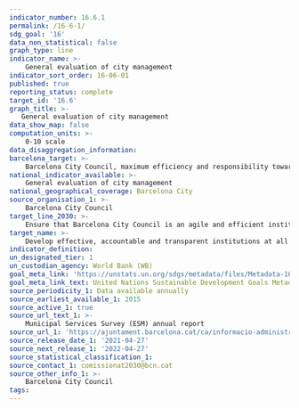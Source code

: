 ```yaml
---
indicator_number: 16.6.1
permalink: /16-6-1/
sdg_goal: '16'
data_non_statistical: false
graph_type: line
indicator_name: >-
    General evaluation of city management
indicator_sort_order: 16-06-01
published: true
reporting_status: complete
target_id: '16.6'
graph_title: >-
   General evaluation of city management
data_show_map: false
computation_units: >-
    0-10 scale
data_disaggregation_information:
barcelona_target: >-
    Barcelona City Council, maximum efficiency and responsibility towards the general public 
national_indicator_available: >-
    General evaluation of city management
national_geographical_coverage: Barcelona City
source_organisation_1: >-
    Barcelona City Council
target_line_2030: >-
    Ensure that Barcelona City Council is an agile and efficient institution that is highly valued by the general public, by achieving the following thresholds: An evaluation of above 6.5 for management
target_name: >-
    Develop effective, accountable and transparent institutions at all levels
indicator_definition:
un_designated_tier: 1
un_custodian_agency: World Bank (WB)
goal_meta_link: 'https://unstats.un.org/sdgs/metadata/files/Metadata-16-06-01.pdf'
goal_meta_link_text: United Nations Sustainable Development Goals Metadata (pdf 894kB)
source_periodicity_1: Data available annually
source_earliest_available_1: 2015
source_active_1: true
source_url_text_1: >-
    Municipal Services Survey (ESM) annual report
source_url_1: 'https://ajuntament.barcelona.cat/ca/informacio-administrativa/registre-enquestes-i-estudis-opinio'
source_release_date_1: '2021-04-27'
source_next_release_1: '2022-04-27'
source_statistical_classification_1: 
source_contact_1: comissionat2030@bcn.cat
source_other_info_1: >-
    Barcelona City Council
tags:
---
```

